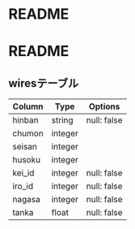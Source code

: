 # README

# README

## wiresテーブル

| Column    | Type    | Options     |
| ----------| --------| ------------|
| hinban    | string  | null: false |
| chumon    | integer |             |
| seisan    | integer |             |
| husoku    | integer |             |
| kei_id    | integer | null: false |
| iro_id    | integer | null: false |
| nagasa    | integer | null: false |
| tanka     | float   | null: false |